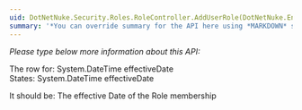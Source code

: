 ```yaml
---
uid: DotNetNuke.Security.Roles.RoleController.AddUserRole(DotNetNuke.Entities.Users.UserInfo,DotNetNuke.Security.Roles.RoleInfo,DotNetNuke.Entities.Portals.PortalSettings,DotNetNuke.Security.Roles.RoleStatus,System.DateTime,System.DateTime,System.Boolean,System.Boolean)
summary: '*You can override summary for the API here using *MARKDOWN* syntax'
---
```


*Please type below more information about this API:*

The row for: System.DateTime 	effectiveDate 	
States: System.DateTime 	effectiveDate 	

It should be: The effective Date of the Role membership
